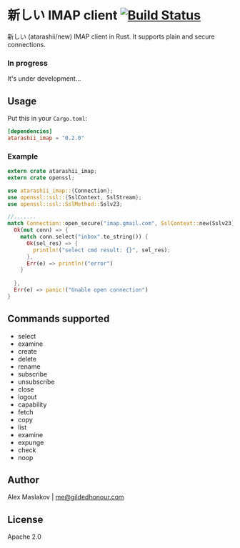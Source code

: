 新しい IMAP client [![Build Status](https://travis-ci.org/GildedHonour/atarashii_imap.svg?branch=master)](https://travis-ci.org/GildedHonour/atarashii_imap)
================================================

新しい (atarashii/new) IMAP client in Rust. It supports plain and secure connections.

### In progress
It's under development...

## Usage

Put this in your `Cargo.toml`:

```toml
[dependencies]
atarashii_imap = "0.2.0"
```


### Example
```rust
extern crate atarashii_imap;
extern crate openssl;

use atarashii_imap::{Connection};
use openssl::ssl::{SslContext, SslStream};
use openssl::ssl::SslMethod::Sslv23;

//.......
match Connection::open_secure("imap.gmail.com", SslContext::new(Sslv23).unwrap(), "gmail_login@gmail.com", "password") {
  Ok(mut conn) => {
    match conn.select("inbox".to_string()) {
      Ok(sel_res) => {
        println!("select cmd result: {}", sel_res);
      },
      Err(e) => println!("error")
    }
    
  },
  Err(e) => panic!("Unable open connection")
}

```

## Commands supported
* select
* examine
* create
* delete
* rename
* subscribe
* unsubscribe
* close
* logout
* capability
* fetch
* copy
* list
* examine
* expunge
* check
* noop


## Author
Alex Maslakov | me@gildedhonour.com

## License
Apache 2.0